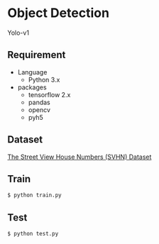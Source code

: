 # Object Detection
  Yolo-v1
## Requirement
- Language
  - Python 3.x
- packages
  - tensorflow 2.x
  - pandas
  - opencv 
  - pyh5

## Dataset
[The Street View House Numbers (SVHN) Dataset](http://ufldl.stanford.edu/housenumbers/)

## Train
```bash
$ python train.py
```

## Test
```bash
$ python test.py

